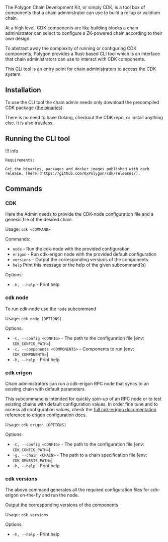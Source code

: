 The Polygon Chain Development Kit, or simply CDK, is a tool box of components that a chain administrator can use to build a rollup or validium chain.

At a high level, CDK components are like building blocks a chain administrator can select to configure a ZK-powered chain according to their own design.

To abstract away the complexity of running or configuring CDK components, Polygon provides a Rust-based CLI tool which is an interface that chain administrators can use to interact with CDK components.

This CLI tool is an entry point for chain administrators to access the CDK system.

## Installation

To use the CLI tool the chain admin needs only download the precompiled CDK package ([the binaries](https://github.com/0xPolygon/cdk/releases/)).

There is no need to have Golang, checkout the CDK repo, or install anything else. It is also trustless.

## Running the CLI tool

!!! info
    
    Requirements:

    Get the binaries, packages and docker images published with each release, [here](https://github.com/0xPolygon/cdk/releases/).
    
## Commands

### CDK

Here the Admin needs to provide the CDK-node configuration file and a genesis file of the desired chain.

Usage: `cdk <COMMAND>`

Commands:
* `node` - Run the cdk-node with the provided configuration
* `erigon` - Run cdk-erigon node with the provided default configuration
* `versions` - Output the corresponding versions of the components
* `help`    Print this message or the help of the given subcommand(s)

Options:
* `-h, --help` - Print help

### cdk node

To run cdk-node use the `node` subcommand

Usage: `cdk node [OPTIONS]`

Options:
* `-C, --config <CONFIG>` - The path to the configuration file [env: `CDK_CONFIG_PATH=`]
* `-c, --components <COMPONENTS>` - Components to run [env: `CDK_COMPONENTS=`]
* `-h, --help` - Print help

### cdk erigon

Chain administrators can run a cdk-erigon RPC node that syncs to an existing chain with default parameters.

This subcommand is intended for quickly spin-up of an RPC node or to test existing chains with default configuration values. In order fine tune and to access all configuration values, check the [full cdk-erigon documentation](../../cdk/getting-started/cdk-erigon/index.md) reference to erigon configuration docs.

Usage: `cdk erigon [OPTIONS]`

Options:
* `-C, --config <CONFIG>` - The path to the configuration file [env: `CDK_CONFIG_PATH=`]
* `-g, --chain <CHAIN>` - The path to a chain specification file [env: `CDK_GENESIS_PATH=`]
* `-h, --help` - Print help

### cdk versions

The above command generates all the required configuration files for cdk-erigon on-the-fly and run the node.

Output the corresponding versions of the components

Usage: `cdk versions`

Options:
* `-h, --help` - Print help
